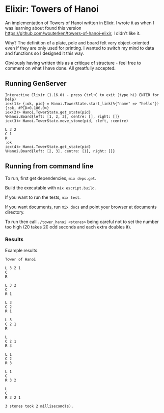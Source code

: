 # Elixir: Towers of Hanoi

An implementation of Towers of Hanoi written in Elixir. I wrote it as when
I was learning about found this version https://github.com/wouterken/towers-of-hanoi-elixir, I didn't like it. 

Why? The definition of a plate, pole and board felt very object-oriented even if they are only used for printing. I wanted to switch my mind to data and 
functions so I designed it this way.

Obviously having written this as a critique of structure - feel free to comment on what I have done. All greatfully accepted.

## Running GenServer

```
Interactive Elixir (1.16.0) - press Ctrl+C to exit (type h() ENTER for help)
iex(1)> {:ok, pid} = Hanoi.TowerState.start_link(%{"name" => "hello"})
{:ok, #PID<0.186.0>}
iex(2)> Hanoi.TowerState.get_state(pid)
%Hanoi.Board{left: [1, 2, 3], centre: [], right: []}
iex(3)> Hanoi.TowerState.move_stone(pid, :left, :centre)

L 3 2
C 1
R
:ok
iex(4)> Hanoi.TowerState.get_state(pid)
%Hanoi.Board{left: [2, 3], centre: [1], right: []}
```

## Running from command line

To run, first get dependencies, ```mix deps.get```.  

Build the executable with ```mix escript.build```.

If you want to run the tests, ```mix test```.

If you want documents, run ```mix docs``` and point your browser at documents
directory.

To run then call ```./tower_hanoi <stones>``` being careful not to set the
number too high (20 takes 20 odd seconds and each extra doubles it).

### Results

Example results

```
Tower of Hanoi

L 3 2 1
C
R

L 3 2
C
R 1

L 3
C 2
R 1

L 3
C 2 1
R

L
C 2 1
R 3

L 1
C 2
R 3

L 1
C
R 3 2

L
C
R 3 2 1

3 stones took 2 millisecond(s).
```
